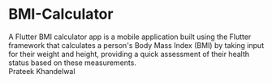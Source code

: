 # BMI-Calculator
A Flutter BMI calculator app is a mobile application built using the Flutter framework that calculates a person's Body Mass Index (BMI) by taking input for their weight and height, providing a quick assessment of their health status based on these measurements.
<br>
Prateek Khandelwal
